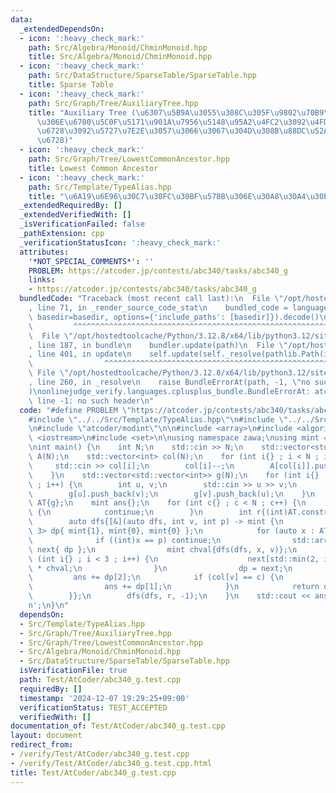 ```yaml
---
data:
  _extendedDependsOn:
  - icon: ':heavy_check_mark:'
    path: Src/Algebra/Monoid/ChminMonoid.hpp
    title: Src/Algebra/Monoid/ChminMonoid.hpp
  - icon: ':heavy_check_mark:'
    path: Src/DataStructure/SparseTable/SparseTable.hpp
    title: Sparse Table
  - icon: ':heavy_check_mark:'
    path: Src/Graph/Tree/AuxiliaryTree.hpp
    title: "Auxiliary Tree (\u6307\u5B9A\u3055\u308C\u305F\u9802\u70B9\u305F\u3061\
      \u306E\u6700\u5C0F\u5171\u901A\u7956\u5148\u95A2\u4FC2\u3092\u4FDD\u3063\u3066\
      \u6728\u3092\u5727\u7E2E\u3057\u3066\u3067\u304D\u308B\u88DC\u52A9\u7684\u306A\
      \u6728)"
  - icon: ':heavy_check_mark:'
    path: Src/Graph/Tree/LowestCommonAncestor.hpp
    title: Lowest Common Ancestor
  - icon: ':heavy_check_mark:'
    path: Src/Template/TypeAlias.hpp
    title: "\u6A19\u6E96\u30C7\u30FC\u30BF\u578B\u306E\u30A8\u30A4\u30EA\u30A2\u30B9"
  _extendedRequiredBy: []
  _extendedVerifiedWith: []
  _isVerificationFailed: false
  _pathExtension: cpp
  _verificationStatusIcon: ':heavy_check_mark:'
  attributes:
    '*NOT_SPECIAL_COMMENTS*': ''
    PROBLEM: https://atcoder.jp/contests/abc340/tasks/abc340_g
    links:
    - https://atcoder.jp/contests/abc340/tasks/abc340_g
  bundledCode: "Traceback (most recent call last):\n  File \"/opt/hostedtoolcache/Python/3.12.8/x64/lib/python3.12/site-packages/onlinejudge_verify/documentation/build.py\"\
    , line 71, in _render_source_code_stat\n    bundled_code = language.bundle(stat.path,\
    \ basedir=basedir, options={'include_paths': [basedir]}).decode()\n          \
    \         ^^^^^^^^^^^^^^^^^^^^^^^^^^^^^^^^^^^^^^^^^^^^^^^^^^^^^^^^^^^^^^^^^^^^^^^^^^^^^^^^^\n\
    \  File \"/opt/hostedtoolcache/Python/3.12.8/x64/lib/python3.12/site-packages/onlinejudge_verify/languages/cplusplus.py\"\
    , line 187, in bundle\n    bundler.update(path)\n  File \"/opt/hostedtoolcache/Python/3.12.8/x64/lib/python3.12/site-packages/onlinejudge_verify/languages/cplusplus_bundle.py\"\
    , line 401, in update\n    self.update(self._resolve(pathlib.Path(included), included_from=path))\n\
    \                ^^^^^^^^^^^^^^^^^^^^^^^^^^^^^^^^^^^^^^^^^^^^^^^^^^^^^^^^^\n \
    \ File \"/opt/hostedtoolcache/Python/3.12.8/x64/lib/python3.12/site-packages/onlinejudge_verify/languages/cplusplus_bundle.py\"\
    , line 260, in _resolve\n    raise BundleErrorAt(path, -1, \"no such header\"\
    )\nonlinejudge_verify.languages.cplusplus_bundle.BundleErrorAt: atcoder/modint:\
    \ line -1: no such header\n"
  code: "#define PROBLEM \"https://atcoder.jp/contests/abc340/tasks/abc340_g\"\n\n\
    #include \"../../Src/Template/TypeAlias.hpp\"\n#include \"../../Src/Graph/Tree/AuxiliaryTree.hpp\"\
    \n#include \"atcoder/modint\"\n\n#include <array>\n#include <algorithm>\n#include\
    \ <iostream>\n#include <set>\n\nusing namespace zawa;\nusing mint = atcoder::modint998244353;\n\
    \nint main() {\n    int N;\n    std::cin >> N;\n    std::vector<std::vector<int>>\
    \ A(N);\n    std::vector<int> col(N);\n    for (int i{} ; i < N ; i++) {\n   \
    \     std::cin >> col[i];\n        col[i]--;\n        A[col[i]].push_back(i);\n\
    \    }\n    std::vector<std::vector<int>> g(N);\n    for (int i{} ; i < N - 1\
    \ ; i++) {\n        int u, v;\n        std::cin >> u >> v;\n        u--; v--;\n\
    \        g[u].push_back(v);\n        g[v].push_back(u);\n    }\n    AuxiliaryTree\
    \ AT{g};\n    mint ans{};\n    for (int c{} ; c < N ; c++) {\n        if (A[c].empty())\
    \ {\n            continue;\n        }\n        int r{(int)AT.construct(A[c])};\n\
    \        auto dfs{[&](auto dfs, int v, int p) -> mint {\n            std::array<mint,\
    \ 3> dp{ mint{1}, mint{0}, mint{0} };\n            for (auto x : AT[v]) {\n  \
    \              if ((int)x == p) continue;\n                std::array<mint, 3>\
    \ next{ dp };\n                mint chval{dfs(dfs, x, v)};\n                for\
    \ (int i{} ; i < 3 ; i++) {\n                    next[std::min(2, i + 1)] += dp[i]\
    \ * chval;\n                }\n                dp = next;\n            }\n   \
    \         ans += dp[2];\n            if (col[v] == c) {\n                dp[1]++;\n\
    \                ans += dp[1];\n            }\n            return dp[1] + dp[2];\n\
    \        }};\n        dfs(dfs, r, -1);\n    }\n    std::cout << ans.val() << '\\\
    n';\n}\n"
  dependsOn:
  - Src/Template/TypeAlias.hpp
  - Src/Graph/Tree/AuxiliaryTree.hpp
  - Src/Graph/Tree/LowestCommonAncestor.hpp
  - Src/Algebra/Monoid/ChminMonoid.hpp
  - Src/DataStructure/SparseTable/SparseTable.hpp
  isVerificationFile: true
  path: Test/AtCoder/abc340_g.test.cpp
  requiredBy: []
  timestamp: '2024-12-07 19:29:25+09:00'
  verificationStatus: TEST_ACCEPTED
  verifiedWith: []
documentation_of: Test/AtCoder/abc340_g.test.cpp
layout: document
redirect_from:
- /verify/Test/AtCoder/abc340_g.test.cpp
- /verify/Test/AtCoder/abc340_g.test.cpp.html
title: Test/AtCoder/abc340_g.test.cpp
---
```

